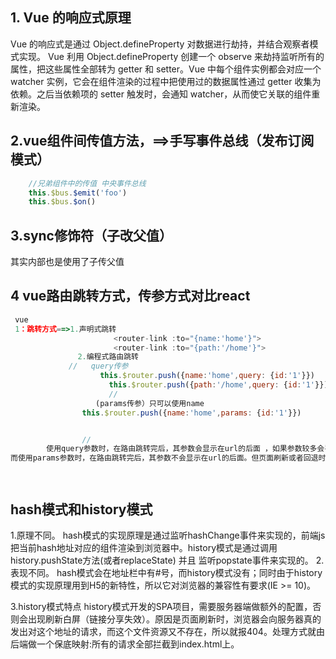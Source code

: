 ## 1. Vue 的响应式原理
   Vue 的响应式是通过 Object.defineProperty 对数据进行劫持，并结合观察者模式实现。 Vue 利用 Object.defineProperty 创建一个 observe 来劫持监听所有的属性，把这些属性全部转为 getter 和 setter。Vue 中每个组件实例都会对应一个 watcher 实例，它会在组件渲染的过程中把使用过的数据属性通过 getter 收集为依赖。之后当依赖项的 setter 触发时，会通知 watcher，从而使它关联的组件重新渲染。
## 2.vue组件间传值方法，==>手写事件总线（发布订阅模式）
  ```js
      //兄弟组件中的传值 中央事件总线
      this.$bus.$emit('foo')
      this.$bus.$on()

  ```
  ## 3.sync修饰符（子改父值）
  其实内部也是使用了子传父值
  ## 4 vue路由跳转方式，传参方式对比react
  ```js
   vue 
   1：跳转方式==>1.声明式跳转 
                         <router-link :to="{name:'home'}"> 
                         <router-link :to="{path:'/home'}">
                 2.编程式路由跳转
               //   query传参
                      this.$router.push({name:'home',query: {id:'1'}})
                        this.$router.push({path:'/home',query: {id:'1'}})
                        // 
                     (params传参）只可以使用name
                  this.$router.push({name:'home',params: {id:'1'}}) 


                  // 
          使用query参数时，在路由跳转完后，其参数会显示在url的后面 ，如果参数较多会导致url过长。但页面刷新时，query参数不会被清空 。
而使用params参数时，在路由跳转完后，其参数不会显示在url的后面。但页面刷新或者回退时，params参数会被清空。因此，要想保留params参数，需将其保存在localStorage中。 在 created 生命周期时先获取缓存数据，在页面销毁时删除缓存。




  ```
 ## hash模式和history模式
 1.原理不同。
hash模式的实现原理是通过监听hashChange事件来实现的，前端js把当前hash地址对应的组件渲染到浏览器中。history模式是通过调用 history.pushState方法(或者replaceState) 并且 监听popstate事件来实现的。
2.表现不同。
hash模式会在地址栏中有#号，而history模式没有；同时由于history模式的实现原理用到H5的新特性，所以它对浏览器的兼容性有要求(IE >= 10)。

3.history模式特点
history模式开发的SPA项目，需要服务器端做额外的配置，否则会出现刷新白屏（链接分享失效）。原因是页面刷新时，浏览器会向服务器真的发出对这个地址的请求，而这个文件资源又不存在，所以就报404。处理方式就由后端做一个保底映射:所有的请求全部拦截到index.html上。

